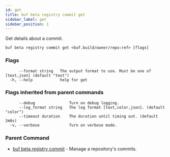 ```yaml
---
id: get
title: buf beta registry commit get
sidebar_label: get
sidebar_position: 1
---
```

Get details about a commit.

```
buf beta registry commit get <buf.build/owner/repo:ref> [flags]
```

### Flags

```
      --format string   The output format to use. Must be one of [text,json] (default "text")
  -h, --help            help for get
```

### Flags inherited from parent commands

```
      --debug               Turn on debug logging.
      --log_format string   The log format [text,color,json]. (default "color")
      --timeout duration    The duration until timing out. (default 2m0s)
  -v, --verbose             Turn on verbose mode.
```

### Parent Command

* [buf beta registry commit](index)	 - Manage a repository's commits.
